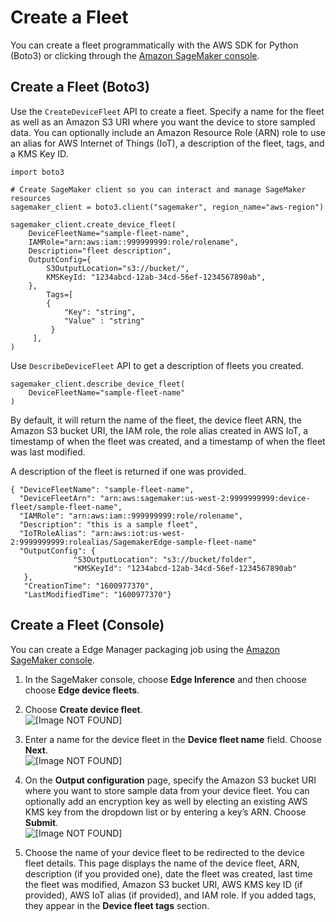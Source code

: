 # Create a Fleet<a name="edge-device-fleet-create"></a>

You can create a fleet programmatically with the AWS SDK for Python \(Boto3\) or clicking through the [Amazon SageMaker console](https://console.aws.amazon.com/sagemaker/)\.

## Create a Fleet \(Boto3\)<a name="edge-device-fleet-create-boto3"></a>

Use the `CreateDeviceFleet` API to create a fleet\. Specify a name for the fleet as well as an Amazon S3 URI where you want the device to store sampled data\. You can optionally include an Amazon Resource Role \(ARN\) role to use an alias for AWS Internet of Things \(IoT\), a description of the fleet, tags, and a KMS Key ID\.

```
import boto3

# Create SageMaker client so you can interact and manage SageMaker resources
sagemaker_client = boto3.client("sagemaker", region_name="aws-region")

sagemaker_client.create_device_fleet(
    DeviceFleetName="sample-fleet-name",
    IAMRole="arn:aws:iam::999999999:role/rolename",
    Description="fleet description",
    OutputConfig={
        S3OutputLocation="s3://bucket/",
        KMSKeyId: "1234abcd-12ab-34cd-56ef-1234567890ab",
    },
        Tags=[
        {
            "Key": "string", 
            "Value" : "string"
         }
     ],
)
```

Use `DescribeDeviceFleet` API to get a description of fleets you created\.

```
sagemaker_client.describe_device_fleet(
    DeviceFleetName="sample-fleet-name"
)
```

By default, it will return the name of the fleet, the device fleet ARN, the Amazon S3 bucket URI, the IAM role, the role alias created in AWS IoT, a timestamp of when the fleet was created, and a timestamp of when the fleet was last modified\.

A description of the fleet is returned if one was provided\.

```
{ "DeviceFleetName": "sample-fleet-name",
  "DeviceFleetArn": "arn:aws:sagemaker:us-west-2:9999999999:device-fleet/sample-fleet-name",
  "IAMRole": "arn:aws:iam::999999999:role/rolename",
  "Description": "this is a sample fleet",
  "IoTRoleAlias": "arn:aws:iot:us-west-2:9999999999:rolealias/SagemakerEdge-sample-fleet-name"
  "OutputConfig": {
              "S3OutputLocation": "s3://bucket/folder",
              "KMSKeyId": "1234abcd-12ab-34cd-56ef-1234567890ab"
   },
   "CreationTime": "1600977370",
   "LastModifiedTime": "1600977370"}
```

## Create a Fleet \(Console\)<a name="edge-device-fleet-create-console"></a>

You can create a Edge Manager packaging job using the [Amazon SageMaker console](https://console.aws.amazon.com/sagemaker/)\.

1. In the SageMaker console, choose **Edge Inference** and then choose choose **Edge device fleets**\.

1. Choose **Create device fleet**\.  
![\[Image NOT FOUND\]](http://docs.aws.amazon.com/sagemaker/latest/dg/images/smith/create-device-button-edited.png)

1. Enter a name for the device fleet in the **Device fleet name** field\. Choose **Next**\.  
![\[Image NOT FOUND\]](http://docs.aws.amazon.com/sagemaker/latest/dg/images/smith/create-device-fleet-filled.png)

1. On the **Output configuration** page, specify the Amazon S3 bucket URI where you want to store sample data from your device fleet\. You can optionally add an encryption key as well by electing an existing AWS KMS key from the dropdown list or by entering a key’s ARN\. Choose **Submit**\.  
![\[Image NOT FOUND\]](http://docs.aws.amazon.com/sagemaker/latest/dg/images/smith/create-device-fleet-output-filled.png)

1. Choose the name of your device fleet to be redirected to the device fleet details\. This page displays the name of the device fleet, ARN, description \(if you provided one\), date the fleet was created, last time the fleet was modified, Amazon S3 bucket URI, AWS KMS key ID \(if provided\), AWS IoT alias \(if provided\), and IAM role\. If you added tags, they appear in the **Device fleet tags** section\.